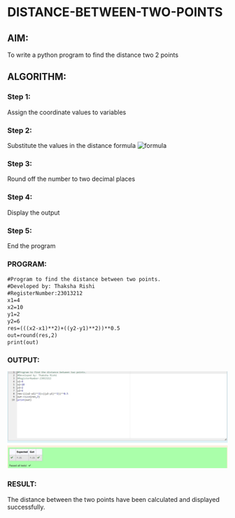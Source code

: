 # DISTANCE-BETWEEN-TWO-POINTS

## AIM:
To write a python program to find the distance two 2 points
## ALGORITHM:
### Step 1: 
Assign the coordinate values to variables
### Step 2: 
Substitute the values in the distance formula  ![formula](/formula.JPG)
### Step 3:
Round off the number to two decimal places 
### Step 4: 
Display the output
### Step 5:
End the program
### PROGRAM:
  ```
#Program to find the distance between two points.
#Developed by: Thaksha Rishi
#RegisterNumber:23013212
x1=4
x2=10
y1=2
y2=6
res=(((x2-x1)**2)+((y2-y1)**2))**0.5
out=round(res,2)
print(out)
  ```


### OUTPUT:
![Alt text](<Screenshot 2023-10-25 231722.jpg>)

### RESULT:
The distance between the two points have been calculated and displayed successfully.
